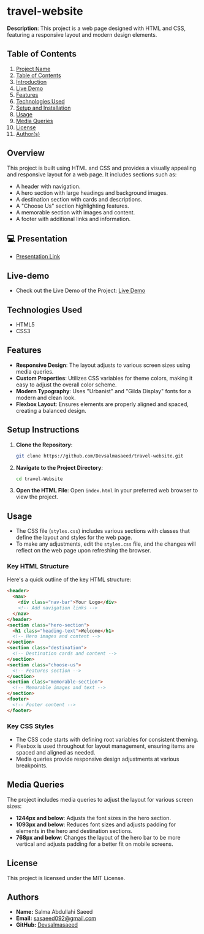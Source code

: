 # travel-website
**Description**: This project is a web page designed with HTML and CSS, featuring a responsive layout and modern design elements. 

## Table of Contents

1. [Project Name](#project-name) 
2. [Table of Contents](#table-of-contents)
3. [Introduction](#Overview)
4. [Live Demo](#live-demo)
5. [Features](#features)
6. [Technologies Used](#technologies-used)
7. [Setup and Installation](#setup-and-installation)
8. [Usage](#usage)
9. [Media Queries](#Media-Queries)
10. [License](#license)
12. [Author(s)](#authors)

## Overview

This project is built using HTML and CSS and provides a visually appealing and responsive layout for a web page. It includes sections such as:

- A header with navigation.
- A hero section with large headings and background images.
- A destination section with cards and descriptions.
- A "Choose Us" section highlighting features.
- A memorable section with images and content.
- A footer with additional links and information.

## 💻 Presentation <a name="Prsentation"></a>

- [Presentation Link](https://www.loom.com/share/76acbf3519014f50868b50684aebd646?sid=53c5168f-8269-4540-9238-7c714f82c97b)
## Live-demo

- Check out the Live Demo of the Project: [Live Demo](https://devsalmasaeed.github.io/travel-website/)

## Technologies Used

- HTML5
- CSS3

## Features

- **Responsive Design**: The layout adjusts to various screen sizes using media queries.
- **Custom Properties**: Utilizes CSS variables for theme colors, making it easy to adjust the overall color scheme.
- **Modern Typography**: Uses "Urbanist" and "Gilda Display" fonts for a modern and clean look.
- **Flexbox Layout**: Ensures elements are properly aligned and spaced, creating a balanced design.

## Setup Instructions

1. **Clone the Repository**:
   ```bash
   git clone https://github.com/Devsalmasaeed/travel-website.git
   ```

2. **Navigate to the Project Directory**:
   ```bash
   cd travel-Website
   ```

3. **Open the HTML File**:
   Open `index.html` in your preferred web browser to view the project.

## Usage

- The CSS file (`styles.css`) includes various sections with classes that define the layout and styles for the web page.
- To make any adjustments, edit the `styles.css` file, and the changes will reflect on the web page upon refreshing the browser.

### Key HTML Structure

Here's a quick outline of the key HTML structure:
```html
<header>
  <nav>
    <div class="nav-bar">Your Logo</div>
    <!-- Add navigation links -->
  </nav>
</header>
<section class="hero-section">
  <h1 class="heading-text">Welcome</h1>
  <!-- Hero images and content -->
</section>
<section class="destination">
  <!-- Destination cards and content -->
</section>
<section class="choose-us">
  <!-- Features section -->
</section>
<section class="memorable-section">
  <!-- Memorable images and text -->
</section>
<footer>
  <!-- Footer content -->
</footer>
```
### Key CSS Styles
- The CSS code starts with defining root variables for consistent theming.
- Flexbox is used throughout for layout management, ensuring items are spaced and aligned as needed.
- Media queries provide responsive design adjustments at various breakpoints.
## Media Queries
The project includes media queries to adjust the layout for various screen sizes:
- **1244px and below**: Adjusts the font sizes in the hero section.
- **1093px and below**: Reduces font sizes and adjusts padding for elements in the hero and destination sections.
- **768px and below**: Changes the layout of the hero bar to be more vertical and adjusts padding for a better fit on mobile screens.

## License
This project is licensed under the MIT License.
## Authors
- **Name:** Salma Abdullahi Saeed
- **Email:** sasaeed092@gmail.com
- **GitHub:** [Devsalmasaeed](https://github.com/Devsalmasaeed)